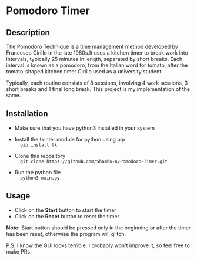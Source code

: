 # Pomodoro Timer

## Description
The Pomodoro Technique is a time management method developed by Francesco Cirillo in the late 1980s.It uses a kitchen timer to break work into intervals, typically 25 minutes in length, separated by short breaks. Each interval is known as a pomodoro, from the Italian word for tomato, after the tomato-shaped kitchen timer Cirillo used as a university student.

Typically, each routine consists of 8 sessions, involving 4 work sessions, 3 short breaks and 1 final long break. This project is my implementation of the same.

## Installation
* Make sure that you have python3 installed in your system

* Install the tkinter module for python using pip <br />
      ```  pip install tk```

* Clone this repository <br />
   ```  git clone https://github.com/Shambu-K/Pomodoro-Timer.git```
   
* Run the python file <br />
   ```  python3 main.py```

## Usage

* Click on the **Start** button to start the timer
* Click on the **Reset** button to reset the timer

**Note:** Start button should be pressed only in the beginning or after the timer has been reset, otherwise the program will glitch.

P.S. I know the GUI looks terrible. I probably won't improve it, so feel free to make PRs.
